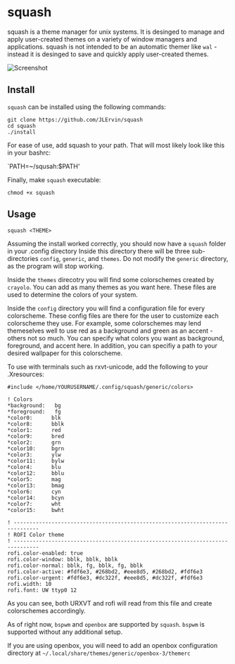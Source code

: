# squash

squash is a theme manager for unix systems. 
It is desinged to manage and apply user-created themes on a variety of window managers and applications.
squash is not intended to be an automatic themer like `wal` - 
instead it is desinged to save and quickly apply user-created themes. 

![Screenshot](http://i.imgur.com/GULkGbv.jpg)

## Install 

`squash` can be installed using the following commands:

```
git clone https://github.com/JLErvin/squash
cd squash
./install
```

For ease of use, add squash to your path. That will most likely look like this in your bashrc:

`PATH=~/squsah:$PATH'

Finally, make `squash` executable:

`chmod +x squash`

## Usage

`squash <THEME>`

Assuming the install worked correctly, you should now have a `squash` folder in your .config directory
Inside this directory there will be three sub-directories `config`, `generic`, and `themes`. 
Do not modify the `generic` directory, as the program will stop working.

Inside the `themes` direcotry you will find some colorschemes created by `crayolo`. You can add as many themes as you want here. 
These files are used to determine the colors of your system. 

Inside the `config` directory you will find a configuration file for every colorscheme. 
These config files are there for the user to customize each colorscheme they use. 
For example, some colorschemes may lend themeselves well to use red as a background 
and green as an accent - others not so much. You can specify what colors you want as 
background, foreground, and accent here. In addition, you can specifiy a path to your desired
wallpaper for this colorscheme. 

To use with terminals such as rxvt-unicode, add the following to your .Xresources:

```
#include </home/YOURUSERNAME/.config/squash/generic/colors>

! Colors  
*background:   bg  
*foreground:   fg  
*color0:      blk  
*color8:      bblk  
*color1:      red  
*color9:      bred  
*color2:      grn  
*color10:     bgrn  
*color3:      ylw  
*color11:     bylw  
*color4:      blu  
*color12:     bblu  
*color5:      mag  
*color13:     bmag  
*color6:      cyn  
*color14:     bcyn  
*color7:      wht  
*color15:     bwht 

! ------------------------------------------------------------------------------
! ROFI Color theme
! ------------------------------------------------------------------------------
rofi.color-enabled: true
rofi.color-window: bblk, bblk, bblk 
rofi.color-normal: bblk, fg, bblk, fg, bblk 
rofi.color-active: #fdf6e3, #268bd2, #eee8d5, #268bd2, #fdf6e3
rofi.color-urgent: #fdf6e3, #dc322f, #eee8d5, #dc322f, #fdf6e3
rofi.width: 10 
rofi.font: UW ttyp0 12
```

As you can see, both URXVT and rofi will read from this file and create colorschemes accordingly.

As of right now, `bspwm` and `openbox` are supported by `squash`. `bspwm` is supported without any additional setup.

If you are using openbox, you will need to add an openbox configuration directory at 
`~/.local/share/themes/generic/openbox-3/themerc`






